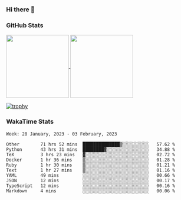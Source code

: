### Hi there 👋

### GitHub Stats

<a href="https://github.com/anuraghazra/github-readme-stats">
  <img align="center" height="170px" src="https://github-readme-stats.vercel.app/api/top-langs/?username=tksfjt1024&layout=compact&count_private=true&show_icons=true&show_icons=true&theme=graywhite" />
</a>
<a href="https://github.com/anuraghazra/github-readme-stats">
  <img align="center" height="170px" src="https://github-readme-stats.vercel.app/api?username=tksfjt1024&count_private=true&show_icons=true&show_icons=true&theme=graywhite" />
</a>

[![trophy](https://github-profile-trophy.vercel.app/?username=tksfjt1024)](https://github.com/ryo-ma/github-profile-trophy)

### WakaTime Stats

<!--START_SECTION:waka-->
```text
Week: 28 January, 2023 - 03 February, 2023

Other        71 hrs 52 mins  ██████████████▒░░░░░░░░░░   57.62 % 
Python       43 hrs 31 mins  ████████▓░░░░░░░░░░░░░░░░   34.88 % 
TeX          3 hrs 23 mins   ▓░░░░░░░░░░░░░░░░░░░░░░░░   02.72 % 
Docker       1 hr 36 mins    ▒░░░░░░░░░░░░░░░░░░░░░░░░   01.28 % 
Ruby         1 hr 30 mins    ▒░░░░░░░░░░░░░░░░░░░░░░░░   01.21 % 
Text         1 hr 27 mins    ▒░░░░░░░░░░░░░░░░░░░░░░░░   01.16 % 
YAML         49 mins         ░░░░░░░░░░░░░░░░░░░░░░░░░   00.66 % 
JSON         12 mins         ░░░░░░░░░░░░░░░░░░░░░░░░░   00.17 % 
TypeScript   12 mins         ░░░░░░░░░░░░░░░░░░░░░░░░░   00.16 % 
Markdown     4 mins          ░░░░░░░░░░░░░░░░░░░░░░░░░   00.06 % 
```
<!--END_SECTION:waka-->
